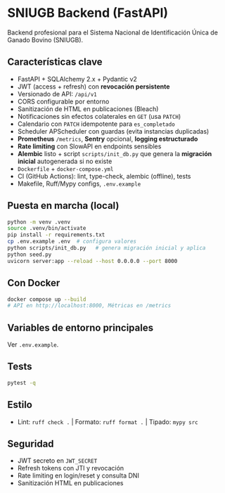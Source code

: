 
# SNIUGB Backend (FastAPI)

Backend profesional para el Sistema Nacional de Identificación Única de Ganado Bovino (SNIUGB).

## Características clave
- FastAPI + SQLAlchemy 2.x + Pydantic v2
- JWT (access + refresh) con **revocación persistente**
- Versionado de API: `/api/v1`
- CORS configurable por entorno
- Sanitización de HTML en publicaciones (Bleach)
- Notificaciones sin efectos colaterales en `GET` (usa `PATCH`)
- Calendario con `PATCH` idempotente para `es_completado`
- Scheduler APScheduler con guardas (evita instancias duplicadas)
- **Prometheus** `/metrics`, **Sentry** opcional, **logging estructurado**
- **Rate limiting** con SlowAPI en endpoints sensibles
- **Alembic** listo + script `scripts/init_db.py` que genera la **migración inicial** autogenerada si no existe
- `Dockerfile` + `docker-compose.yml`
- CI (GitHub Actions): lint, type-check, alembic (offline), tests
- Makefile, Ruff/Mypy configs, `.env.example`

## Puesta en marcha (local)
```bash
python -m venv .venv
source .venv/bin/activate
pip install -r requirements.txt
cp .env.example .env  # configura valores
python scripts/init_db.py   # genera migración inicial y aplica
python seed.py
uvicorn server:app --reload --host 0.0.0.0 --port 8000
```

## Con Docker
```bash
docker compose up --build
# API en http://localhost:8000, Métricas en /metrics
```

## Variables de entorno principales
Ver `.env.example`.

## Tests
```bash
pytest -q
```

## Estilo
- Lint: `ruff check .` | Formato: `ruff format .` | Tipado: `mypy src`

## Seguridad
- JWT secreto en `JWT_SECRET`
- Refresh tokens con JTI y revocación
- Rate limiting en login/reset y consulta DNI
- Sanitización HTML en publicaciones
```

